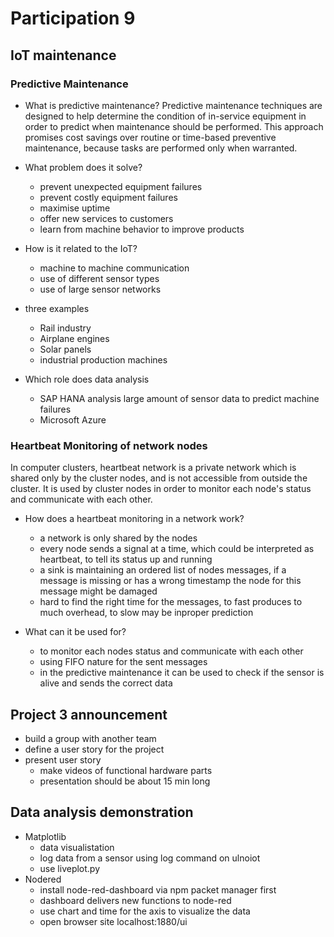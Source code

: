 # Participation 9

## IoT maintenance

### Predictive Maintenance
- What is predictive maintenance?
  Predictive maintenance techniques are designed to help determine the condition of in-service equipment
  in order to predict when maintenance should be performed. This approach promises cost savings
  over routine or time-based preventive maintenance, because tasks are performed only when warranted.

- What problem does it solve?
    - prevent unexpected equipment failures
    - prevent costly equipment failures
    - maximise uptime
    - offer new services to customers
    - learn from machine behavior to improve products

- How is it related to the IoT?
    - machine to machine communication
    - use of different sensor types
    - use of large sensor networks

- three examples
    - Rail industry
    - Airplane engines
    - Solar panels
    - industrial production machines

- Which role does data analysis
    - SAP HANA analysis large amount of sensor data to predict machine failures
    - Microsoft Azure

### Heartbeat Monitoring of network nodes
In computer clusters, heartbeat network is a private network which is shared only by the cluster nodes,
and is not accessible from outside the cluster. It is used by cluster nodes in order to monitor each node's
status and communicate with each other.

- How does a heartbeat monitoring in a network work?
    - a network is only shared by the nodes
    - every node sends a signal at a time, which could be interpreted as heartbeat, to tell its status
    up and running
    - a sink is maintaining an ordered list of nodes messages, if a message is missing or has a wrong timestamp
    the node for this message might be damaged
    - hard to find the right time for the messages, to fast produces to much overhead, to slow may be inproper prediction

- What can it be used for?
    - to monitor each nodes status and communicate with each other
    - using FIFO nature for the sent messages
    - in the predictive maintenance it can be used to check if the sensor is alive and sends the correct data

## Project 3 announcement
- build a group with another team
- define a user story for the project
- present user story
	- make videos of functional hardware parts
	- presentation should be about 15 min long

## Data analysis demonstration
- Matplotlib
    - data visualistation
    - log data from a sensor using log command on ulnoiot
    - use liveplot.py
- Nodered
    - install node-red-dashboard via npm packet manager first
    - dashboard delivers new functions to node-red
    - use chart and time for the axis to visualize the data
    - open browser site localhost:1880/ui